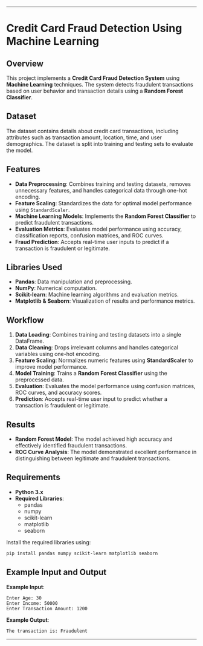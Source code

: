 

---

# Credit Card Fraud Detection Using Machine Learning

## Overview

This project implements a **Credit Card Fraud Detection System** using **Machine Learning** techniques. The system detects fraudulent transactions based on user behavior and transaction details using a **Random Forest Classifier**.

## Dataset

The dataset contains details about credit card transactions, including attributes such as transaction amount, location, time, and user demographics. The dataset is split into training and testing sets to evaluate the model.

## Features

- **Data Preprocessing**: Combines training and testing datasets, removes unnecessary features, and handles categorical data through one-hot encoding.
- **Feature Scaling**: Standardizes the data for optimal model performance using `StandardScaler`.
- **Machine Learning Models**: Implements the **Random Forest Classifier** to predict fraudulent transactions.
- **Evaluation Metrics**: Evaluates model performance using accuracy, classification reports, confusion matrices, and ROC curves.
- **Fraud Prediction**: Accepts real-time user inputs to predict if a transaction is fraudulent or legitimate.

## Libraries Used

- **Pandas**: Data manipulation and preprocessing.
- **NumPy**: Numerical computation.
- **Scikit-learn**: Machine learning algorithms and evaluation metrics.
- **Matplotlib & Seaborn**: Visualization of results and performance metrics.

## Workflow

1. **Data Loading**: Combines training and testing datasets into a single DataFrame.
2. **Data Cleaning**: Drops irrelevant columns and handles categorical variables using one-hot encoding.
3. **Feature Scaling**: Normalizes numeric features using **StandardScaler** to improve model performance.
4. **Model Training**: Trains a **Random Forest Classifier** using the preprocessed data.
5. **Evaluation**: Evaluates the model performance using confusion matrices, ROC curves, and accuracy scores.
6. **Prediction**: Accepts real-time user input to predict whether a transaction is fraudulent or legitimate.

## Results

- **Random Forest Model**: The model achieved high accuracy and effectively identified fraudulent transactions.
- **ROC Curve Analysis**: The model demonstrated excellent performance in distinguishing between legitimate and fraudulent transactions.

## Requirements

- **Python 3.x**
- **Required Libraries**:
  - pandas
  - numpy
  - scikit-learn
  - matplotlib
  - seaborn

Install the required libraries using:

```bash
pip install pandas numpy scikit-learn matplotlib seaborn
```

## Example Input and Output

**Example Input**:

```
Enter Age: 30
Enter Income: 50000
Enter Transaction Amount: 1200
```

**Example Output**:

```
The transaction is: Fraudulent
```

---

